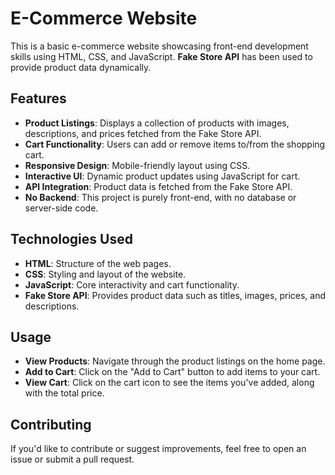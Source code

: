 # E-Commerce Website 

This is a basic e-commerce website showcasing front-end development skills using HTML, CSS, and JavaScript. **Fake Store API** has been used to provide product data dynamically.

## Features

- **Product Listings**: Displays a collection of products with images, descriptions, and prices fetched from the Fake Store API.
- **Cart Functionality**: Users can add or remove items to/from the shopping cart.
- **Responsive Design**: Mobile-friendly layout using CSS.
- **Interactive UI**: Dynamic product updates using JavaScript for cart.
- **API Integration**: Product data is fetched from the Fake Store API.
- **No Backend**: This project is purely front-end, with no database or server-side code.

## Technologies Used

- **HTML**: Structure of the web pages.
- **CSS**: Styling and layout of the website.
- **JavaScript**: Core interactivity and cart functionality.
- **Fake Store API**: Provides product data such as titles, images, prices, and descriptions.

## Usage

- **View Products**: Navigate through the product listings on the home page.
- **Add to Cart**: Click on the "Add to Cart" button to add items to your cart.
- **View Cart**: Click on the cart icon to see the items you've added, along with the total price.

## Contributing

If you'd like to contribute or suggest improvements, feel free to open an issue or submit a pull request.
